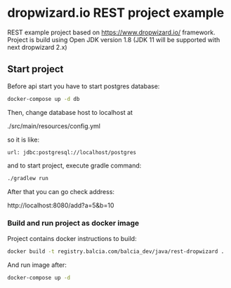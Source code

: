 # dropwizard.io REST project example

REST example project based on https://www.dropwizard.io/ framework.
Project is build using Open JDK version 1.8
(JDK 11 will be supported with next dropwizard 2.x)

## Start project

Before api start you have to start postgres database:

```bash
docker-compose up -d db
```

Then, change database host to localhost at

./src/main/resources/config.yml

so it is like:

```text
url: jdbc:postgresql://localhost/postgres
```

and to start project, execute gradle command:

```bash
./gradlew run
```

After that you can go check address:

http://localhost:8080/add?a=5&b=10

### Build and run project as docker image

Project contains docker instructions to build:

```bash
docker build -t registry.balcia.com/balcia_dev/java/rest-dropwizard .
```

And run image after:

```bash
docker-compose up -d
```

